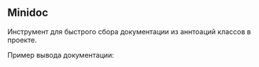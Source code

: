 Minidoc
---

Инструмент для быстрого сбора документации из аннтоаций
классов в проекте.

Пример вывода документации:
```php

```